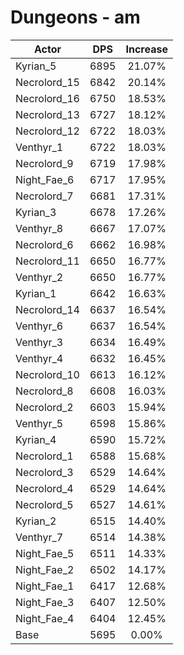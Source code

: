 # Dungeons - am
| Actor | DPS | Increase |
|---|:---:|:---:|
|Kyrian_5|6895|21.07%|
|Necrolord_15|6842|20.14%|
|Necrolord_16|6750|18.53%|
|Necrolord_13|6727|18.12%|
|Necrolord_12|6722|18.03%|
|Venthyr_1|6722|18.03%|
|Necrolord_9|6719|17.98%|
|Night_Fae_6|6717|17.95%|
|Necrolord_7|6681|17.31%|
|Kyrian_3|6678|17.26%|
|Venthyr_8|6667|17.07%|
|Necrolord_6|6662|16.98%|
|Necrolord_11|6650|16.77%|
|Venthyr_2|6650|16.77%|
|Kyrian_1|6642|16.63%|
|Necrolord_14|6637|16.54%|
|Venthyr_6|6637|16.54%|
|Venthyr_3|6634|16.49%|
|Venthyr_4|6632|16.45%|
|Necrolord_10|6613|16.12%|
|Necrolord_8|6608|16.03%|
|Necrolord_2|6603|15.94%|
|Venthyr_5|6598|15.86%|
|Kyrian_4|6590|15.72%|
|Necrolord_1|6588|15.68%|
|Necrolord_3|6529|14.64%|
|Necrolord_4|6529|14.64%|
|Necrolord_5|6527|14.61%|
|Kyrian_2|6515|14.40%|
|Venthyr_7|6514|14.38%|
|Night_Fae_5|6511|14.33%|
|Night_Fae_2|6502|14.17%|
|Night_Fae_1|6417|12.68%|
|Night_Fae_3|6407|12.50%|
|Night_Fae_4|6404|12.45%|
|Base|5695|0.00%|
